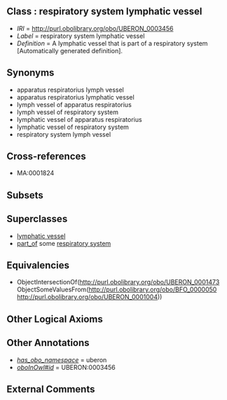 
## Class : respiratory system lymphatic vessel

 * *IRI* = http://purl.obolibrary.org/obo/UBERON_0003456
 * *Label* = respiratory system lymphatic vessel
 * *Definition* = A lymphatic vessel that is part of a respiratory system [Automatically generated definition].

## Synonyms

 * apparatus respiratorius lymph vessel
 * apparatus respiratorius lymphatic vessel
 * lymph vessel of apparatus respiratorius
 * lymph vessel of respiratory system
 * lymphatic vessel of apparatus respiratorius
 * lymphatic vessel of respiratory system
 * respiratory system lymph vessel

## Cross-references

 * MA:0001824

## Subsets


## Superclasses

 * [lymphatic vessel](../../UBERON/73/UBERON_0001473.md)
 * [part_of](../../BFO/50/BFO_0000050.md) some [respiratory system](../../UBERON/04/UBERON_0001004.md)

## Equivalencies

 * ObjectIntersectionOf(<http://purl.obolibrary.org/obo/UBERON_0001473> ObjectSomeValuesFrom(<http://purl.obolibrary.org/obo/BFO_0000050> <http://purl.obolibrary.org/obo/UBERON_0001004>))

## Other Logical Axioms


## Other Annotations

 * *[has_obo_namespace](../../ce/oboInOwl#hasOBONamespace.md)* = uberon
 * *[oboInOwl#id](../../id/oboInOwl#id.md)* = UBERON:0003456

## External Comments

